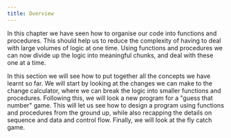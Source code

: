 ```yaml
---
title: Overview
---
```


In this chapter we have seen how to organise our code into functions and procedures. This should help us to reduce the complexity of having to deal with large volumes of logic at one time. Using functions and procedures we can now divide up the logic into meaningful chunks, and deal with these one at a time.

In this section we will see how to put together all the concepts we have learnt so far. We will start by looking at the changes we can make to the change calculator, where we can break the logic into smaller functions and procedures. Following this, we will look a new program for a "guess that number" game. This will let us see how to design a program using functions and procedures from the ground up, while also recapping the details on sequence and data and control flow. Finally, we will look at the fly catch game.
